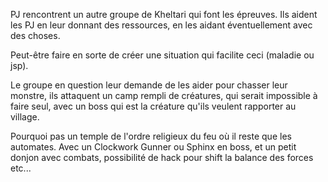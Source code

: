 PJ rencontrent un autre groupe de Kheltari qui font les épreuves. Ils aident les PJ en leur donnant des ressources, en les aidant éventuellement avec des choses.

Peut-être faire en sorte de créer une situation qui facilite ceci (maladie ou jsp).

Le groupe en question leur demande de les aider pour chasser leur monstre, ils attaquent un camp rempli de créatures, qui serait impossible à faire seul, avec un boss qui est la créature qu'ils veulent rapporter au village.

Pourquoi pas un temple de l'ordre religieux du feu où il reste que les automates. Avec un Clockwork Gunner ou Sphinx en boss, et un petit donjon avec combats, possibilité de hack pour shift la balance des forces etc...